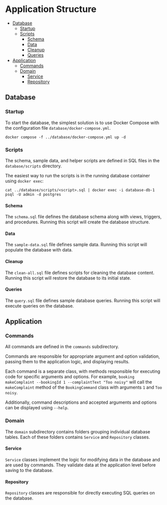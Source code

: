 # Application Structure

* [Database](#database)
  * [Startup](#startup)
  * [Scripts](#scripts)
    * [Schema](#schema)
    * [Data](#data)
    * [Cleanup](#cleanup)
    * [Queries](#queries)
* [Application](#application)
  * [Commands](#commands)
  * [Domain](#domain)
    * [Service](#service)
    * [Repository](#repository)

## Database

### Startup

To start the database, the simplest solution is to use Docker Compose
with the configuration file `database/docker-compose.yml`.

```shell
docker compose -f ../database/docker-compose.yml up -d
```

### Scripts

The schema, sample data, and helper scripts
are defined in SQL files in the `database/scripts` directory.

The easiest way to run the scripts is in the running database container
using `docker exec`:

```shell
cat ../database/scripts/<script>.sql | docker exec -i database-db-1 psql -U admin -d postgres
```

#### Schema

The `schema.sql` file defines the database schema
along with views, triggers, and procedures.
Running this script will create the database structure.

#### Data

The `sample-data.sql` file defines sample data.
Running this script will populate the database with data.

#### Cleanup

The `clean-all.sql` file
defines scripts for cleaning the database content.
Running this script will restore the database to its initial state.

#### Queries

The `query.sql` file
defines sample database queries.
Running this script will execute queries on the database.

## Application

### Commands

All commands are defined in the `commands` subdirectory.

Commands are responsible for appropriate argument and option validation,
passing them to the application logic, and displaying results.

Each command is a separate class, with methods responsible
for executing code for specific arguments and options.
For example, `booking makeComplaint --bookingId 1 --complaintText "Too noisy"`
will call the `makeComplaint` method of the `BookingCommand` class with arguments `1` and `Too noisy`.

Additionally, command descriptions and accepted arguments and options can be displayed using `--help`.

### Domain

The `domain` subdirectory contains folders
grouping individual database tables.
Each of these folders contains `Service` and `Repository` classes.

#### Service

`Service` classes implement the logic for modifying data
in the database and are used by commands.
They validate data at the application level before saving to the database.

#### Repository

`Repository` classes are responsible for directly executing
SQL queries on the database.